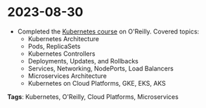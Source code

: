 # 2023-08-30

- Completed the [Kubernetes course](https://learning.oreilly.com/videos/kubernetes-for-the/9781838555962/) on O'Reilly. Covered topics:
    - Kubernetes Architecture
    - Pods, ReplicaSets
    - Kubernetes Controllers
    - Deployments, Updates, and Rollbacks
    - Services, Networking, NodePorts, Load Balancers
    - Microservices Architecture
    - Kubernetes on Cloud Platforms, GKE, EKS, AKS

**Tags**: Kubernetes, O'Reilly, Cloud Platforms, Microservices

